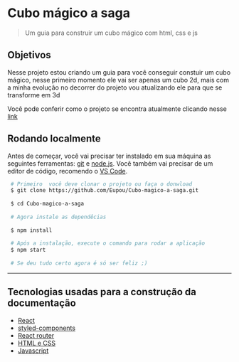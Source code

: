 # Cubo mágico a saga 

> Um guia para construir um cubo mágico com html, css e js

## Objetivos
Nesse projeto estou criando um guia para você conseguir constuir um cubo mágico, nesse primeiro momento ele vai ser apenas um cubo 2d, mais com a minha evolução no decorrer do projeto vou atualizando ele para que se transforme em 3d

Você pode conferir como o projeto se encontra atualmente clicando nesse <a href="https://cubo-magico-a-saga.vercel.app/" target="_blank">link</a>

## Rodando localmente

Antes de começar, você vai precisar ter instalado em sua máquina as seguintes ferramentas:
[git](https://git-scm.com) e [node.js](https://nodejs.org/en/).
Você também vai precisar de um editor de código, recomendo o [VS Code](https://code.visualstudio.com/).

```bash
 # Primeiro  você deve clonar o projeto ou faça o donwload
 $ git clone https://github.com/Eupou/Cubo-magico-a-saga.git
 
 $ cd Cubo-magico-a-saga
 
 # Agora instale as dependêcias
 
 $ npm install
 
 # Após a instalação, execute o comando para rodar a aplicação
 $ npm start
 
 # Se deu tudo certo agora é só ser feliz ;)
```

---

## Tecnologias usadas para a construção da documentação

- <a href="https://pt-br.reactjs.org/" target="_blank">React</a>
- <a href="https://styled-components.com/" target="_blank">styled-components</a>
- <a href="https://reactrouter.com/" target="_blank">React router</a>
- <a href="https://www.w3schools.com/" target="_blank">HTML e CSS</a>
- <a href="https://developer.mozilla.org/pt-BR/docs/Web/JavaScript" target="_blank">Javascript</a>

